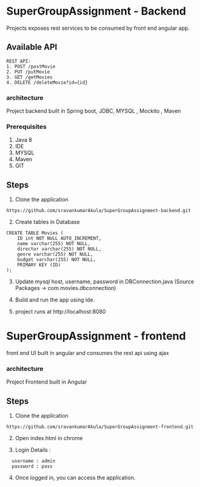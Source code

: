 # SuperGroupAssignment - Backend

Projects exposes rest services to be consumed by front end angular app.

## Available API
```
REST API:
1. POST /postMovie
2. PUT /putMovie
3. GET /getMovies
4. DELETE /deleteMovie?id={id}
```

### architecture

Project backend built in Spring boot, JDBC, MYSQL , Mockito , Maven

### Prerequisites
1. Java 8
2. IDE
3. MYSQL
4. Maven
5. GIT

## Steps

1. Clone the application
```
https://github.com/sravankumarAkula/SuperGroupAssignment-backend.git
```

2. Create tables in Database
```
CREATE TABLE Movies (
    ID int NOT NULL AUTO_INCREMENT,
    name varchar(255) NOT NULL,
    director varchar(255) NOT NULL,
    genre varchar(255) NOT NULL,
    budget varchar(255) NOT NULL,
    PRIMARY KEY (ID)
);
```

3. Update mysql host, username, password in DBConnection.java (Source Packages -> com.movies.dbconnection)

4. Build and run the app using ide.

5. project runs at http://localhost:8080



# SuperGroupAssignment - frontend

front end UI built in angular and consumes the rest api using ajax

### architecture

Project Frontend built in Angular

## Steps

1. Clone the application
```
https://github.com/sravankumarAkula/SuperGroupAssignment-frontend.git
```

2. Open index.html in chrome

3. Login Details : 
```
  username : admin
  password : pass
```
  
4. Once logged in, you can access the application.  



